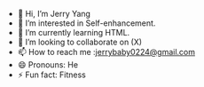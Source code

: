 - 👋 Hi, I’m Jerry Yang
- 👀 I’m interested in Self-enhancement.
- 🌱 I’m currently learning HTML.
- 💞️ I’m looking to collaborate on (X)
- 📫 How to reach me :jerrybaby0224@gmail.com
- 😄 Pronouns: He
- ⚡ Fun fact: Fitness

<!---
jerry0224/jerry0224 is a ✨ special ✨ repository because its `README.md` (this file) appears on your GitHub profile.
You can click the Preview link to take a look at your changes.
--->
